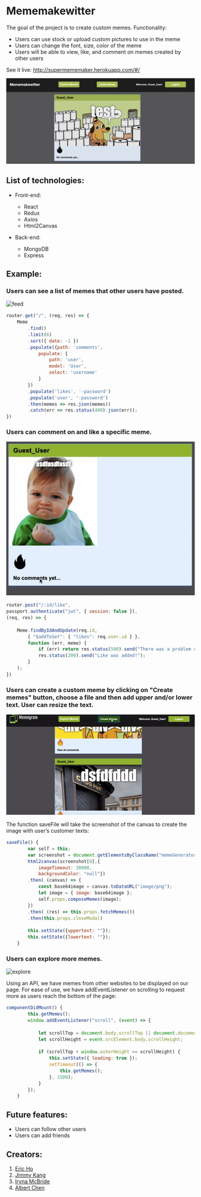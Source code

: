 # Mememakewitter

The goal of the project is to create custom memes. Functionality:

* Users can use stock or upload custom pictures to use in the meme
* Users can change the font, size, color of the meme
* Users will be able to view, like, and comment on memes created by other users

See it live: http://supermememaker.herokuapp.com/#/

![](images/scrt.png)

## List of technologies:

* Front-end:
  - React
  - Redux
  - Axios
  - Html2Canvas

* Back-end:
  - MongoDB
  - Express

## Example:

### Users can see a list of memes that other users have posted.

![feed](images/feed.gif)

```javascript
router.get("/", (req, res) => {
    Meme
        .find()
        .limit(6)
        .sort({ date: -1 })
        .populate({path: 'comments',
            populate: {
                path: 'user',
                model: 'User',
                select: 'username'
            }
        })
        .populate('likes', '-password')
        .populate('user', '-password')
        .then(memes => res.json(memes))
        .catch(err => res.status(400).json(err));
})
```

### Users can comment on and like a specific meme.

![post](images/post.gif)

```javascript
router.post("/:id/like", 
passport.authenticate("jwt", { session: false }),
(req, res) => {
    
    Meme.findByIdAndUpdate(req.id,
        { "$addToSet": { "likes": req.user.id } },
        function (err, meme) {
            if (err) return res.status(500).send("There was a problem creating a like.");
            res.status(200).send("Like was added!");
        }
    );
})
```
### Users can create a custom meme by clicking on "Create memes" button, choose a file and then add upper and/or lower text. User can resize the text.

![create](images/create.gif)


The function saveFile will take the screenshot of the canvas to create the image with user’s customer texts:

```javascript
saveFile() {
        var self = this;
        var screenshot = document.getElementsByClassName("memeGenerator");
        html2canvas(screenshot[0],{
            imageTimeout: 30000,
            backgroundColor: "null"})
        .then( (canvas) => { 
            const base64image = canvas.toDataURL("image/png");
            let image = { image: base64image };
            self.props.composeMemes(image);
        })
        .then( (res) => this.props.fetchMemes())
        .then(this.props.closeModal)
        
        this.setState({uppertext: ""});
        this.setState({lowertext: ""}); 
    }
```

### Users can explore more memes.

![explore](images/explore.gif)


Using an API, we have memes from other websites to be displayed on our page. For ease of use, we have addEventListener on scrolling to request more as users reach the bottom of the page:

```javascript
componentDidMount() {
        this.getMemes();
        window.addEventListener("scroll", (event) => {
           
            let scrollTop = document.body.scrollTop || document.documentElement.scrollTop;
            let scrollHeight = event.srcElement.body.scrollHeight;

            if (scrollTop + window.outerHeight >= scrollHeight) {
                this.setState({ loading: true });
                setTimeout(() => {
                    this.getMemes();
                }, 1500);
            }
        });
    }
```

## Future features:

* Users can follow other users
* Users can add friends

## Creators:

1. [Eric Ho](https://github.com/Trombed)
2. [Jimmy Kang](https://github.com/byfebeef)
3. [Iryna McBride](https://github.com/irynamcb)
4. [Albert Chen](https://github.com/albertchen1)
